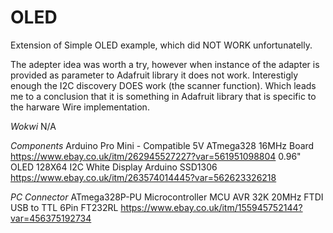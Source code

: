 # OLED

Extension of Simple OLED example, which did NOT WORK unfortunatelly.

The adepter idea was worth a try, however when instance of the adapter is 
provided as parameter to Adafruit library it does not work. Interestigly 
enough the I2C discovery DOES work (the scanner function). Which leads me 
to a conclusion that it is something in Adafruit library that is specific 
to the harware Wire implementation.

*Wokwi*
N/A

*Components*
Arduino Pro Mini - Compatible 5V ATmega328 16MHz Board
https://www.ebay.co.uk/itm/262945527227?var=561951098804
0.96" OLED 128X64 I2C White Display Arduino SSD1306
https://www.ebay.co.uk/itm/263574014445?var=562623326218

*PC Connector*
ATmega328P-PU Microcontroller MCU AVR 32K 20MHz FTDI USB to TTL 6Pin FT232RL
https://www.ebay.co.uk/itm/155945752144?var=456375192734

 